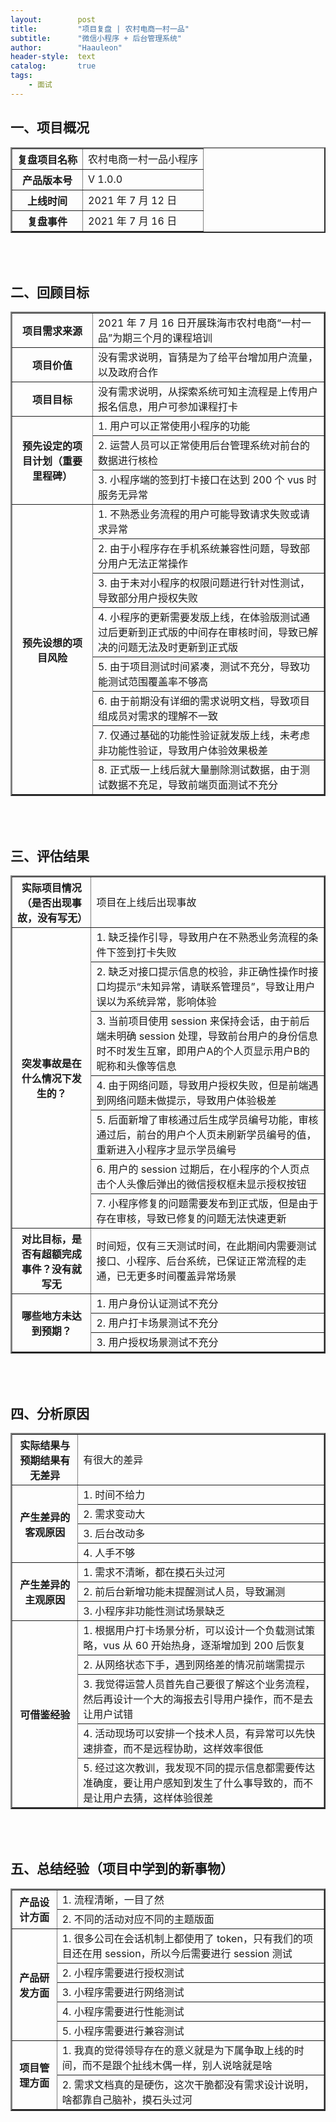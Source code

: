 ```yaml
---
layout:        post
title:         "项目复盘 | 农村电商一村一品"
subtitle:      "微信小程序 + 后台管理系统"
author:        "Haauleon"
header-style:  text
catalog:       true
tags:
    - 面试
---
```


## 一、项目概况

<table border="2" style="border-collapse: collapse;">
    <tr>
       <th>复盘项目名称</th>
       <td>农村电商一村一品小程序</td>
    </tr>
    <tr>
        <th>产品版本号</th>
        <td>V 1.0.0</td>
    </tr>
    <tr>
        <th>上线时间</th>
        <td>2021 年 7 月 12 日</td>
    </tr>
    <tr>
        <th>复盘事件</th>
        <td>2021 年 7 月 16 日</td>
    </tr>
</table>

<br><br>


## 二、回顾目标

<table border="2" style="border-collapse: collapse;">
    <tr>
       <th>项目需求来源</th>
       <td>2021 年 7 月 16 日开展珠海市农村电商“一村一品”为期三个月的课程培训</td>
    </tr>
    <tr>
        <th>项目价值</th>
        <td>没有需求说明，盲猜是为了给平台增加用户流量，以及政府合作</td>
    </tr>
    <tr>
        <th>项目目标</th>
        <td>没有需求说明，从探索系统可知主流程是上传用户报名信息，用户可参加课程打卡</td>
    </tr>
    <tr>
        <th rowspan="3">预先设定的项目计划（重要里程碑）</th>
        <td>1. 用户可以正常使用小程序的功能</td>
    </tr>
    <tr>
        <td>2. 运营人员可以正常使用后台管理系统对前台的数据进行核检</td>
    </tr>
    <tr>
        <td>3. 小程序端的签到打卡接口在达到 200 个 vus 时服务无异常</td>
    </tr>
    <tr>
        <th rowspan="8">预先设想的项目风险</th>
        <td>1. 不熟悉业务流程的用户可能导致请求失败或请求异常</td>
    </tr>
    <tr>
        <td>2. 由于小程序存在手机系统兼容性问题，导致部分用户无法正常操作</td>
    </tr>
    <tr>
        <td>3. 由于未对小程序的权限问题进行针对性测试，导致部分用户授权失败</td>
    </tr>
    <tr>
        <td>4. 小程序的更新需要发版上线，在体验版测试通过后更新到正式版的中间存在审核时间，导致已解决的问题无法及时更新到正式版</td>
    </tr>
    <tr>
        <td>5. 由于项目测试时间紧凑，测试不充分，导致功能测试范围覆盖率不够高</td>
    </tr>
    <tr>
        <td>6. 由于前期没有详细的需求说明文档，导致项目组成员对需求的理解不一致</td>
    </tr>
    <tr>
        <td>7. 仅通过基础的功能性验证就发版上线，未考虑非功能性验证，导致用户体验效果极差</td>
    </tr>
    <tr>
        <td>8. 正式版一上线后就大量删除测试数据，由于测试数据不充足，导致前端页面测试不充分</td>
    </tr>
</table>

<br><br>


## 三、评估结果

<table border="2" style="border-collapse: collapse;">
    <tr>
        <th>实际项目情况（是否出现事故，没有写无）</th>
        <td>项目在上线后出现事故</td>
    </tr>
    <tr>
        <th rowspan="7">突发事故是在什么情况下发生的？</th>
        <td>1. 缺乏操作引导，导致用户在不熟悉业务流程的条件下签到打卡失败</td>
    </tr>
    <tr>
        <td>2. 缺乏对接口提示信息的校验，非正确性操作时接口均提示“未知异常，请联系管理员”，导致让用户误以为系统异常，影响体验</td>
    </tr>
    <tr>
        <td>3. 当前项目使用 session 来保持会话，由于前后端未明确 session 处理，导致前台用户的身份信息时不时发生互窜，即用户A的个人页显示用户B的昵称和头像等信息</td>
    </tr>
    <tr>
        <td>4. 由于网络问题，导致用户授权失败，但是前端遇到网络问题未做提示，导致用户体验极差</td>
    </tr>
    <tr>
        <td>5. 后面新增了审核通过后生成学员编号功能，审核通过后，前台的用户个人页未刷新学员编号的值，重新进入小程序才显示学员编号</td>
    </tr>
    <tr>
        <td>6. 用户的 session 过期后，在小程序的个人页点击个人头像后弹出的微信授权框未显示授权按钮</td>
    </tr>
    <tr>
        <td>7. 小程序修复的问题需要发布到正式版，但是由于存在审核，导致已修复的问题无法快速更新</td>
    </tr>
    <tr>
        <th>对比目标，是否有超额完成事件？没有就写无</th>
        <td>时间短，仅有三天测试时间，在此期间内需要测试接口、小程序、后台系统，已保证正常流程的走通，已无更多时间覆盖异常场景</td>
    </tr>
    <tr>
        <th rowspan="3">哪些地方未达到预期？</th>
        <td>1. 用户身份认证测试不充分</td>
    </tr>
    <tr>
        <td>2. 用户打卡场景测试不充分</td>
    </tr>
    <tr>
        <td>3. 用户授权场景测试不充分</td>
    </tr>
</table>

<br><br>


## 四、分析原因

<table border="2" style="border-collapse: collapse;">
    <tr>
        <th>实际结果与预期结果有无差异</th>
        <td>有很大的差异</td>
    </tr>
    <tr>
        <th rowspan="4">产生差异的客观原因</th>
        <td>1. 时间不给力</td>
    </tr>
    <tr>
        <td>2. 需求变动大</td>
    </tr>
    <tr>
        <td>3. 后台改动多</td>
    </tr>
    <tr>
        <td>4. 人手不够</td>
    </tr>
    <tr>
        <th rowspan="3">产生差异的主观原因</th>
        <td>1. 需求不清晰，都在摸石头过河</td>
    </tr>
    <tr>
        <td>2. 前后台新增功能未提醒测试人员，导致漏测</td>
    </tr>
    <tr>
        <td>3. 小程序非功能性测试场景缺乏</td>
    </tr>
    <tr>
        <th rowspan="5">可借鉴经验</th>
        <td>1. 根据用户打卡场景分析，可以设计一个负载测试策略，vus 从 60 开始热身，逐渐增加到 200 后恢复</td>
    </tr>
    <tr>
        <td>2. 从网络状态下手，遇到网络差的情况前端需提示</td>
    </tr>
    <tr>
        <td>3. 我觉得运营人员首先自己要很了解这个业务流程，然后再设计一个大的海报去引导用户操作，而不是去让用户试错</td>
    </tr>
    <tr>
        <td>4. 活动现场可以安排一个技术人员，有异常可以先快速排查，而不是远程协助，这样效率很低</td>
    </tr>
    <tr>
        <td>5. 经过这次教训，我发现不同的提示信息都需要传达准确度，要让用户感知到发生了什么事导致的，而不是让用户去猜，这样体验很差</td>
    </tr>
</table>

<br><br>


## 五、总结经验（项目中学到的新事物）

<table border="2" style="border-collapse: collapse;">
    <tr>
        <th rowspan="2">产品设计方面</th>
        <td>1. 流程清晰，一目了然</td>
    </tr>
    <tr>
        <td>2. 不同的活动对应不同的主题版面</td>
    </tr>
    <tr>
        <th rowspan="5">产品研发方面</th>
        <td>1. 很多公司在会话机制上都使用了 token，只有我们的项目还在用 session，所以今后需要进行 session 测试</td>
    </tr>
    <tr>
        <td>2. 小程序需要进行授权测试</td>
    </tr>
    <tr>
        <td>3. 小程序需要进行网络测试</td>
    </tr>
    <tr>
        <td>4. 小程序需要进行性能测试</td>
    </tr>
    <tr>
        <td>5. 小程序需要进行兼容测试</td>
    </tr>
    <tr>
        <th rowspan="2">项目管理方面</th>
        <td>1. 我真的觉得领导存在的意义就是为下属争取上线的时间，而不是跟个扯线木偶一样，别人说啥就是啥</td>
    </tr>
    <tr>
        <td>2. 需求文档真的是硬伤，这次干脆都没有需求设计说明，啥都靠自己脑补，摸石头过河</td>
    </tr>
</table>